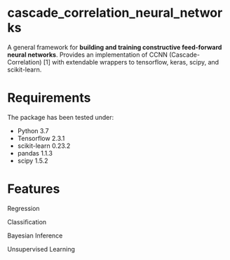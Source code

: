 # cascade_correlation_neural_networks
A general framework for **building and training constructive feed-forward neural networks**. Provides an implementation of CCNN (Cascade-Correlation) [1] with extendable wrappers to tensorflow, keras, scipy, and scikit-learn.

# Requirements
The package has been tested under:
- Python 3.7
- Tensorflow 2.3.1
- scikit-learn 0.23.2
- pandas 1.1.3
- scipy 1.5.2

# Features
Regression

Classification

Bayesian Inference

Unsupervised Learning
